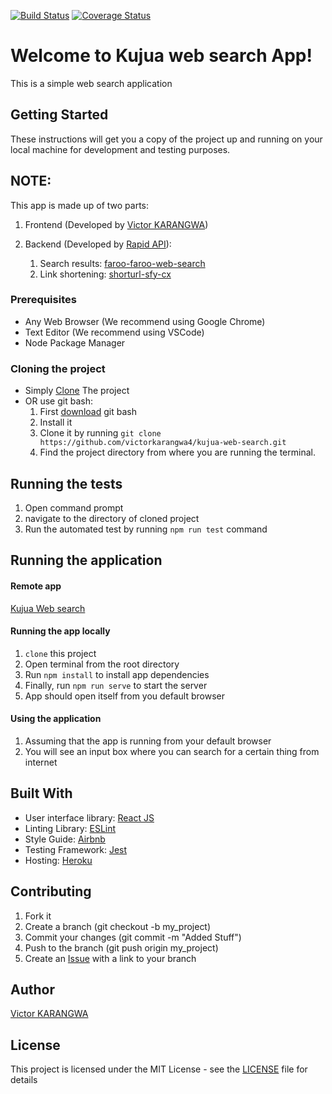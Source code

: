 [![Build Status](https://travis-ci.org/victorkarangwa4/kujua-web-search.svg?branch=develop)](https://travis-ci.org/victorkarangwa4/kujua-web-search)
[![Coverage Status](https://coveralls.io/repos/github/victorkarangwa4/kujua-web-search/badge.svg?branch=develop)](https://coveralls.io/github/victorkarangwa4/kujua-web-search?branch=develop)

# Welcome to Kujua web search App!

This is a simple web search application


## Getting Started

These instructions will get you a copy of the project up and running on your local machine for development and testing purposes.

## NOTE:
This app is made up of two parts:
1. Frontend (Developed by [Victor KARANGWA](https://github.com/victorkarangwa4/))

2. Backend (Developed by [Rapid API](http://rapidapi.com/)):
     1. Search results: [faroo-faroo-web-search](faroo-faroo-web-search.p.rapidapi.com)
     2. Link shortening: [shorturl-sfy-cx](https://shorturl-sfy-cx.p.rapidapi.com)

### Prerequisites

   * Any Web Browser (We recommend using Google Chrome)
   * Text Editor (We recommend using VSCode)
   * Node Package Manager
  
### Cloning the project

* Simply [Clone](https://github.com/victorkarangwa4/kujua-web-search/archive/develop.zip) The project
* OR use git bash:
   1. First [download](https://git-scm.com/downloads) git bash
   2. Install it
   3. Clone it by running `git clone https://github.com/victorkarangwa4/kujua-web-search.git`
   4. Find the project directory from where you are running the terminal.

## Running the tests

  1. Open command prompt
  2. navigate to the directory of cloned project
  3. Run the automated test by running `npm run test` command
   
## Running the application

#### Remote app
[Kujua Web search](https://kujua.herokuapp.com/)

#### Running the app locally
1. `clone` this project
2. Open terminal from the root directory
3. Run `npm install` to install app dependencies
4. Finally, run `npm run serve` to start the server
5. App should open itself from you default browser
 

#### Using the application
1. Assuming that the app is running from your default browser
2. You will see an input box where you can search for a certain thing from internet

## Built With
   * User interface library: [React JS](https://reactjs.org/)
   * Linting Library: [ESLint](https://eslint.org)
   * Style Guide: [Airbnb](https://github.com/airbnb/javascript)
   * Testing Framework: [Jest](https://jestjs.io/)
   * Hosting: [Heroku](https://www.heroku.com/)



## Contributing
   1. Fork it
   2. Create a branch (git checkout -b my_project)
   3. Commit your changes (git commit -m "Added Stuff")
   4. Push to the branch (git push origin my_project)
   5. Create an [Issue](https://github.com/victorkarangwa4/kujua-web-search/issues) with a link to your branch


## Author

[Victor KARANGWA](https://github.com/victorkarangwa4/)

## License

This project is licensed under the MIT License - see the [LICENSE](LICENCE.md) file for details
